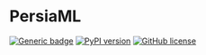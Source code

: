 PersiaML
======

[![Generic badge](https://img.shields.io/badge/tutorials-up-green.svg)](https://persiaml-tutorials.pages.dev) [![PyPI version](https://badge.fury.io/py/persia.svg)](https://badge.fury.io/py/persia) [![GitHub license](https://img.shields.io/github/license/PersiaML/PersiaML)](https://github.com/PersiaML/PersiaML/blob/master/LICENSE)
